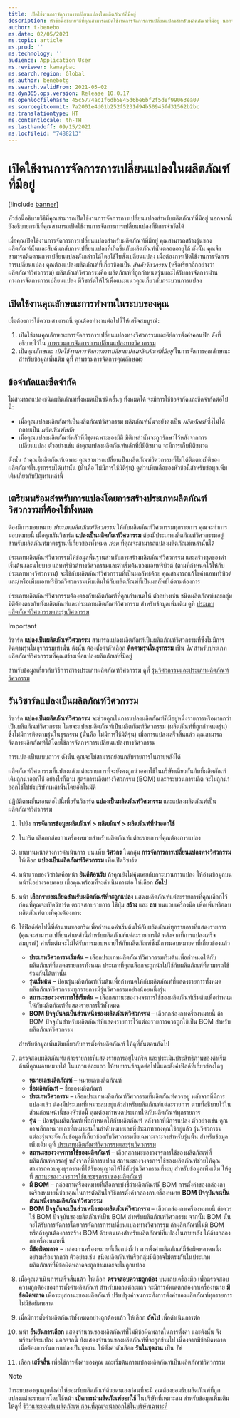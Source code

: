 ```yaml
---
title: เปิดใช้งานการจัดการการเปลี่ยนแปลงในผลิตภัณฑ์ที่มีอยู่
description: หัวข้อนี้อธิบายวิธีที่คุณสามารถเปิดใช้งานการจัดการการเปลี่ยนแปลงสำหรับผลิตภัณฑ์ที่มีอยู่ นอกจากนี้ ยังอธิบายกรณีที่คุณสามารถเปิดใช้งานการจัดการการเปลี่ยนแปลงที่มีการจํากัดได้
author: t-benebo
ms.date: 02/05/2021
ms.topic: article
ms.prod: ''
ms.technology: ''
audience: Application User
ms.reviewer: kamaybac
ms.search.region: Global
ms.author: benebotg
ms.search.validFrom: 2021-05-02
ms.dyn365.ops.version: Release 10.0.17
ms.openlocfilehash: 45c5774ac1f6db5845d6be6bf2f5d8f99063ea07
ms.sourcegitcommit: 7a2001e4d01b252f5231d94b50945fd31562b2bc
ms.translationtype: HT
ms.contentlocale: th-TH
ms.lasthandoff: 09/15/2021
ms.locfileid: "7488213"
---
```

# <a name="enable-change-management-on-existing-products"></a>เปิดใช้งานการจัดการการเปลี่ยนแปลงในผลิตภัณฑ์ที่มีอยู่

[!include [banner](../../includes/banner.md)]

หัวข้อนี้อธิบายวิธีที่คุณสามารถเปิดใช้งานการจัดการการเปลี่ยนแปลงสำหรับผลิตภัณฑ์ที่มีอยู่ นอกจากนี้ ยังอธิบายกรณีที่คุณสามารถเปิดใช้งานการจัดการการเปลี่ยนแปลงที่มีการจํากัดได้

เมื่อคุณเปิดใช้งานการจัดการการเปลี่ยนแปลงสำหรับผลิตภัณฑ์ที่มีอยู่ คุณสามารถสร้างรุ่นของผลิตภัณฑ์นั้นและสืบค้นกลับการเปลี่ยนแปลงที่เกิดขึ้นกับผลิตภัณฑ์นั้นตลอดอายุได้ ดังนั้น คุณจึงสามารถติดตามการเปลี่ยนแปลงดังกล่าวได้โดยใช้ใบสั่งเปลี่ยนแปลง เมื่อต้องการเปิดใช้งานการจัดการการเปลี่ยนแปลง คุณต้องแปลงผลิตภัณฑ์ที่เกี่ยวข้องเป็น *สินค้าวิศวกรรม* (หรือเรียกอีกอย่างว่า ผลิตภัณฑ์วิศวกรรม) ผลิตภัณฑ์วิศวกรรมคือ ผลิตภัณฑ์ที่ถูกกำหนดรุ่นและได้รับการจัดการผ่านทางการจัดการการเปลี่ยนแปลง มีวิซาร์ดให้ไว้เพื่อแนะแนวคุณเกี่ยวกับกระบวนการแปลง

## <a name="turn-on-the-feature-in-your-system"></a>เปิดใช้งานคุณลักษณะการทำงานในระบบของคุณ

เมื่อต้องการใช้ความสามารถนี้ คุณต้องทำงานต่อไปนี้ให้เสร็จสมบูรณ์:

1. เปิดใช้งานคุณลักษณะการจัดการการเปลี่ยนแปลงทางวิศวกรรมและคีย์การตั้งค่าคอนฟิก ดังที่อธิบายไว้ใน [ภาพรวมการจัดการการเปลี่ยนแปลงทางวิศวกรรม](product-engineering-overview.md)
1. เปิดคุณลักษณะ *เปิดใช้งานการจัดการการเปลี่ยนแปลงผลิตภัณฑ์ที่มีอยู่* ในการจัดการคุณลักษณะ สำหรับข้อมูลเพิ่มเติม ดูที่ [ภาพรวมการจัดการคุณลักษณะ](../../fin-ops-core/fin-ops/get-started/feature-management/feature-management-overview.md)

## <a name="restrictions-and-limitations"></a>ข้อจํากัดและขีดจํากัด

ไม่สามารถแปลงชนิดผลิตภัณฑ์ทั้งหมดเป็นชนิดอื่นๆ ทั้งหมดได้ จะมีการใช้ข้อจํากัดและขีดจํากัดต่อไปนี้:

- เมื่อคุณแปลงผลิตภัณฑ์เป็นผลิตภัณฑ์วิศวกรรม ผลิตภัณฑ์นั้นจะยังคงเป็น *ผลิตภัณฑ์* ซึ่งไม่ได้กลายเป็น *ผลิตภัณฑ์หลัก*
- เมื่อคุณแปลงผลิตภัณฑ์หลักที่มีชุดเฉพาะของมิติ มิติเหล่านั้นจะถูกรักษาไว้หลังจากการเปลี่ยนแปลง ตัวอย่างเช่น ถ้าคุณแปลงผลิตภัณฑ์หลักที่มีมิติขนาด จะมีการเก็บมิติขนาด

ดังนั้น ถ้าคุณมีผลิตภัณฑ์เฉพาะ คุณสามารถเปลี่ยนเป็นผลิตภัณฑ์วิศวกรรมที่ไม่ได้ติดตามมิติของผลิตภัณฑ์ในธุรกรรมได้เท่านั้น (นั่นคือ ไม่มีการใช้มิติรุ่น) ดูส่วนที่เหลือของหัวข้อนี้สำหรับข้อมูลเพิ่มเติมเกี่ยวกับปัญหาเหล่านี้

## <a name="prepare-for-conversion-by-creating-all-required-engineering-product-categories"></a>เตรียมพร้อมสำหรับการแปลงโดยการสร้างประเภทผลิตภัณฑ์วิศวกรรมที่ต้องใช้ทั้งหมด

ต้องมีการมอบหมาย *ประเภทผลิตภัณฑ์วิศวกรรม* ให้กับผลิตภัณฑ์วิศวกรรมทุกรายการ คุณจะทำการมอบหมายนี้ เมื่อคุณรันวิซาร์ด **แปลงเป็นผลิตภัณฑ์วิศวกรรม** ต้องมีประเภทผลิตภัณฑ์วิศวกรรมอยู่สำหรับผลิตภัณฑ์มาตรฐานที่เกี่ยวข้องทั้งหมด *ก่อน* ที่คุณจะสามารถแปลงผลิตภัณฑ์เหล่านั้นได้

ประเภทผลิตภัณฑ์วิศวกรรมให้ข้อมูลพื้นฐานสำหรับการสร้างผลิตภัณฑ์วิศวกรรม และสร้างชุดของค่าเริ่มต้นและนโยบาย แอททริบิวต์ทางวิศวกรรมและค่าเริ่มต้นของแอททริบิวต์ (ตามที่กําหนดไว้ให้กับประเภททางวิศวกรรม) จะใช้กับผลิตภัณฑ์วิศวกรรมที่เป็นผลลัพธ์ด้วย คุณสามารถแก้ไขค่าแอททริบิวต์และ/หรือเพิ่มแอททริบิวต์วิศวกรรมเพิ่มเติมให้กับผลิตภัณฑ์ที่เป็นผลลัพธ์ได้ตามต้องการ

ประเภทผลิตภัณฑ์วิศวกรรมต้องตรงกับผลิตภัณฑ์ที่คุณกำหนดให้ ตัวอย่างเช่น ชนิดผลิตภัณฑ์และกลุ่มมิติต้องตรงกับทั้งผลิตภัณฑ์และประเภทผลิตภัณฑ์วิศวกรรม สำหรับข้อมูลเพิ่มเติม ดูที่ [ประเภทผลิตภัณฑ์วิศวกรรมและรุ่นวิศวกรรม](engineering-versions-product-category.md)

> [!IMPORTANT]
> วิซาร์ด **แปลงเป็นผลิตภัณฑ์วิศวกรรม** สามารถแปลงผลิตภัณฑ์เป็นผลิตภัณฑ์วิศวกรรมที่ซึ่งไม่มีการติดตามรุ่นในธุรกรรมเท่านั้น ดังนั้น ต้องตั้งค่าตัวเลือก **ติดตามรุ่นในธุรกรรม** เป็น *ไม่* สำหรับประเภทผลิตภัณฑ์วิศวกรรมที่คุณสร้างเพื่อแปลงผลิตภัณฑ์ที่มีอยู่

สำหรับข้อมูลเกี่ยวกับวิธีการสร้างประเภทผลิตภัณฑ์วิศวกรรม ดูที่ [รุ่นวิศวกรรมและประเภทผลิตภัณฑ์วิศวกรรม](engineering-versions-product-category.md)

## <a name="run-the-convert-to-engineering-product-wizard"></a>รันวิซาร์ดแปลงเป็นผลิตภัณฑ์วิศวกรรม

วิซาร์ด **แปลงเป็นผลิตภัณฑ์วิศวกรรม** จะช่วยคุณในการแปลงผลิตภัณฑ์ที่มีอยู่หนึ่งรายการหรือมากกว่า เป็นผลิตภัณฑ์วิศวกรรม โดยจะแปลงผลิตภัณฑ์เป็นผลิตภัณฑ์วิศวกรรม (ผลิตภัณฑ์ที่ถูกกำหนดรุ่น) ซึ่งไม่มีการติดตามรุ่นในธุรกรรม (นั่นคือ ไม่มีการใช้มิติรุ่น) เมื่อการแปลงเสร็จสิ้นแล้ว คุณสามารถจัดการผลิตภัณฑ์ได้โดยใช้การจัดการการเปลี่ยนแปลงทางวิศวกรรม

การแปลงเป็นแบบถาวร ดังนั้น คุณจะไม่สามารถย้อนกลับรายการในภายหลังได้ 

ผลิตภัณฑ์วิศวกรรมที่แปลงแล้วแต่ละรายการที่จะยังคงถูกนำออกใช้ในบริษัทเดียวกันกับที่ผลิตภัณฑ์เดิมถูกนำออกใช้ อย่างไรก็ตาม สูตรการผลิตทางวิศวกรรม (BOM) และกระบวนการผลิต จะไม่ถูกนำออกใช้ไปยังบริษัทเหล่านั้นโดยอัตโนมัติ

ปฏิบัติตามขั้นตอนต่อไปนี้เพื่อรันวิซาร์ด **แปลงเป็นผลิตภัณฑ์วิศวกรรม** และแปลงผลิตภัณฑ์เป็นผลิตภัณฑ์วิศวกรรม

1. ไปยัง **การจัดการข้อมูลผลิตภัณฑ์ \> ผลิตภัณฑ์ \> ผลิตภัณฑ์ที่นำออกใช้**
1. ในกริด เลือกกล่องกาเครื่องหมายสำหรับผลิตภัณฑ์แต่ละรายการที่คุณต้องการแปลง
1. บนบานหน้าต่างการดำเนินการ บนแท็บ **วิศวกร** ในกลุ่ม **การจัดการการเปลี่ยนแปลงทางวิศวกรรม** ให้เลือก **แปลงเป็นผลิตภัณฑ์วิศวกรรม** เพื่อเปิดวิซาร์ด
1. หน้าแรกของวิซาร์ดคือหน้า **ยินดีต้อนรับ** ถ้าคุณยังไม่คุ้นเคยกับกระบวนการแปลง ให้อ่านข้อมูลบนหน้านี้อย่างรอบคอบ เมื่อคุณพร้อมที่จะดำเนินการต่อ ให้เลือก **ถัดไป**
1. หน้า **เลือกรายละเอียดสำหรับผลิตภัณฑ์ที่จะถูกแปลง** แสดงผลิตภัณฑ์แต่ละรายการที่คุณเลือกไว้ก่อนที่คุณจะเปิดวิซาร์ด ตรวจสอบรายการ ใช้ปุ่ม **สร้าง** และ **ลบ** บนแถบเครื่องมือ เพื่อเพิ่มหรือลบผลิตภัณฑ์ตามที่คุณต้องการ:
1. ใช้ฟิลด์ต่อไปนี้ที่ด้านบนของกริดเพื่อกําหนดค่าเริ่มต้นให้กับผลิตภัณฑ์ทุกรายการที่แสดงรายการ (คุณจะสามารถเปลี่ยนค่าเหล่านี้สำหรับผลิตภัณฑ์แต่ละรายการได้ หลังจากที่การแปลงเสร็จสมบูรณ์) ค่าเริ่มต้นจะไม่ได้รับการมอบหมายให้กับผลิตภัณฑ์ซึ่งมีการมอบหมายค่าที่เกี่ยวข้องแล้ว

    - **ประเภทวิศวกรรมเริ่มต้น** – เลือกประเภทผลิตภัณฑ์วิศวกรรมเริ่มต้นเพื่อกําหนดให้กับผลิตภัณฑ์ที่แสดงรายการทั้งหมด ประเภทที่คุณเลือกจะถูกนำไปใช้กับผลิตภัณฑ์ที่สามารถใช้ร่วมกันได้เท่านั้น
    - **รุ่นเริ่มต้น** – ป้อนรุ่นผลิตภัณฑ์เริ่มต้นเพื่อกําหนดให้กับผลิตภัณฑ์ที่แสดงรายการทั้งหมด ผลิตภัณฑ์วิศวกรรมทุกรายการมีรุ่นวิศวกรรมอย่างน้อยหนึ่งรุ่น
    - **สถานะของวงจรการใช้เริ่มต้น** – เลือกสถานะของวงจรการใช้ของผลิตภัณฑ์เริ่มต้นเพื่อกําหนดให้กับผลิตภัณฑ์ที่แสดงรายการไว้ทั้งหมด
    - **BOM ปัจจุบันจะเป็นส่วนหนึ่งของผลิตภัณฑ์วิศวกรรม** – เลือกกล่องกาเครื่องหมายนี้ ถ้า BOM ปัจจุบันสำหรับผลิตภัณฑ์ที่แสดงรายการไว้แต่ละรายการควรถูกใช้เป็น BOM สำหรับผลิตภัณฑ์วิศวกรรม

    สำหรับข้อมูลเพิ่มเติมเกี่ยวกับการตั้งค่าผลิตภัณฑ์ ให้ดูที่ขั้นตอนถัดไป

1. ตรวจสอบผลิตภัณฑ์แต่ละรายการที่แสดงรายการอยู่ในกริด และประเมินประสิทธิภาพของค่าเริ่มต้นที่คุณมอบหมายให้ ในแถวแต่ละแถว ให้ทบทวนข้อมูลต่อไปนี้และตั้งค่าฟิลด์ที่เกี่ยวข้องใดๆ

    - **หมายเลขผลิตภัณฑ์** – หมายเลขผลิตภัณฑ์
    - **ชื่อผลิตภัณฑ์** – ชื่อของผลิตภัณฑ์
    - **ประเภทวิศวกรรม** – เลือกประเภทผลิตภัณฑ์วิศวกรรมที่ผลิตภัณฑ์ควรอยู่ หลังจากที่มีการแปลงแล้ว ต้องมีประเภทที่เหมาะสมอยู่แล้วสำหรับผลิตภัณฑ์แต่ละรายการ ตามที่อธิบายไว้ในส่วนก่อนหน้านี้ของหัวข้อนี้ คุณต้องกําหนดประเภทให้กับผลิตภัณฑ์ทุกรายการ
    - **รุ่น** – ป้อนรุ่นผลิตภัณฑ์เพื่อกําหนดให้กับผลิตภัณฑ์ หลังจากที่มีการแปลง ตัวอย่างเช่น คุณอาจเลือกหมายเลขที่เหมาะสมในลำดับหมายเลขที่ประเภทของคุณใช้อยู่แล้ว รุ่นวิศวกรรมแต่ละรุ่นจะจัดเก็บข้อมูลที่เกี่ยวข้องกับวิศวกรรมซึ่งเฉพาะเจาะจงสำหรับรุ่นนั้น สำหรับข้อมูลเพิ่มเติม ดูที่ [ประเภทผลิตภัณฑ์วิศวกรรมและรุ่นวิศวกรรม](engineering-versions-product-category.md)
    - **สถานะของวงจรการใช้ของผลิตภัณฑ์** – เลือกสถานะของวงจรการใช้ของผลิตภัณฑ์ที่ผลิตภัณฑ์ควรอยู่ หลังจากที่มีการแปลง สถานะของวงจรการใช้ของผลิตภัณฑ์ช่วยให้คุณสามารถควบคุมธุรกรรมที่ได้รับอนุญาตให้ใช้กับรุ่นวิศวกรรมที่ระบุ สำหรับข้อมูลเพิ่มเติม ให้ดูที่ [สถานะของวงจรการใช้และธุรกรรมของผลิตภัณฑ์](product-lifecycle-state-transactions.md)
    - **มี BOM** – กล่องกาเครื่องหมายที่เลือกจะบ่งชี้ว่าผลิตภัณฑ์มี BOM การตั้งค่าของกล่องกาเครื่องหมายนี้ช่วยคุณในการตัดสินใจวิธีการตั้งค่ากล่องกาเครื่องหมาย **BOM ปัจจุบันจะเป็นส่วนหนึ่งของผลิตภัณฑ์วิศวกรรม**
    - **BOM ปัจจุบันจะเป็นส่วนหนึ่งของผลิตภัณฑ์วิศวกรรม** – เลือกกล่องกาเครื่องหมายนี้ ถ้าควรใช้ BOM ปัจจุบันของผลิตภัณฑ์เป็น BOM สำหรับผลิตภัณฑ์วิศวกรรม จากนั้น BOM นั้นจะได้รับการจัดการโดยการจัดการการเปลี่ยนแปลงทางวิศวกรรม ถ้าผลิตภัณฑ์ไม่มี BOM หรือถ้าคุณต้องการสร้าง BOM ด้วยตนเองสำหรับผลิตภัณฑ์ที่แปลงในภายหลัง ให้ล้างกล่องกาเครื่องหมายนี้
    - **มีข้อผิดพลาด** – กล่องกาเครื่องหมายที่เลือกบ่งชี้ว่า การตั้งค่าผลิตภัณฑ์มีข้อผิดพลาดหนึ่งอย่างหรือมากกว่า ตัวอย่างเช่น ชนิดผลิตภัณฑ์หรือกลุ่มมิติอาจไม่ตรงกันในประเภท ผลิตภัณฑ์ที่มีข้อผิดพลาดจะถูกข้ามและจะไม่ถูกแปลง

1. เมื่อคุณดำเนินการเสร็จสิ้นแล้ว ให้เลือก **ตรวจสอบความถูกต้อง** บนแถบเครื่องมือ เพื่อตรวจสอบความถูกต้องของการตั้งค่าผลิตภัณฑ์ สำหรับแถวแต่ละแถว จะมีการอัพเดตกล่องกาเครื่องหมาย **มีข้อผิดพลาด** เพื่อระบุสถานะของผลิตภัณฑ์ ปรับปรุงค่าจนกระทั่งการตั้งค่าของผลิตภัณฑ์ทุกรายการไม่มีข้อผิดพลาด
1. เมื่อมีการตั้งค่าผลิตภัณฑ์ทั้งหมดอย่างถูกต้องแล้ว ให้เลือก **ถัดไป** เพื่อดำเนินการต่อ
1. หน้า **ยืนยันการเลือก** แสดงจํานวนของผลิตภัณฑ์ที่ไม่มีข้อผิดพลาดในการตั้งค่า และดังนั้น จึงพร้อมที่จะแปลง นอกจากนี้ ยังแสดงจํานวนของผลิตภัณฑ์ที่จะถูกข้ามไป เนื่องจากมีข้อผิดพลาด เมื่อต้องการรันการแปลงเป็นชุดงาน ให้ตั้งค่าตัวเลือก **รันในชุดงาน** เป็น *ใช่*
1. เลือก **เสร็จสิ้น** เพื่อใช้การตั้งค่าของคุณ และเริ่มต้นการแปลงผลิตภัณฑ์เป็นผลิตภัณฑ์วิศวกรรม

> [!NOTE]
> ถ้าระบบของคุณถูกตั้งค่าให้ยอมรับผลิตภัณฑ์ด้วยตนเองก่อนที่จะมี คุณต้องยอมรับผลิตภัณฑ์ที่ถูกแปลงแต่ละรายการโดยใช้หน้า **เปิดการนำผลิตภัณฑ์ออกใช้** ในบริษัทที่เหมาะสม สำหรับข้อมูลเพิ่มเติม ให้ดูที่ [รีวิวและยอมรับผลิตภัณฑ์ ก่อนที่คุณจะนำออกใช้ในบริษัทเฉพาะที่](engineering-scenarios.md#accept)

